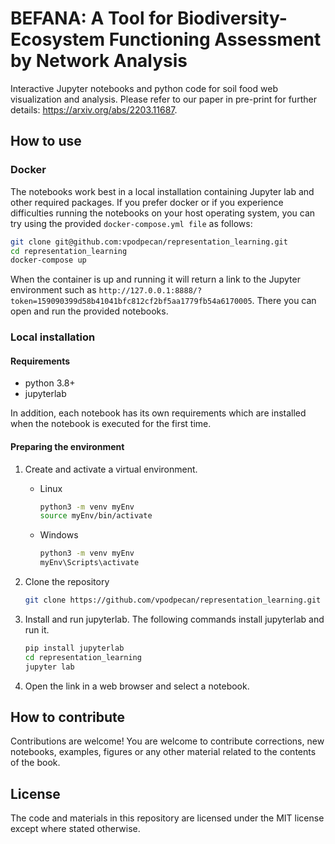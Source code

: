 # BEFANA: A Tool for Biodiversity-Ecosystem Functioning Assessment by Network Analysis

Interactive Jupyter notebooks and python code for soil food web visualization and analysis. Please refer to our paper in pre-print for further details: https://arxiv.org/abs/2203.11687.

## How to use

### Docker

The notebooks work best in a local installation containing Jupyter lab and other required packages. If you prefer docker or if you experience difficulties running the notebooks on your host operating system, you can try using the provided `docker-compose.yml file` as follows:

```bash
git clone git@github.com:vpodpecan/representation_learning.git
cd representation_learning
docker-compose up
```

When the container is up and running it will return a link to the Jupyter environment such as `http://127.0.0.1:8888/?token=159090399d58b41041bfc812cf2bf5aa1779fb54a6170005`. There you can open and run the provided notebooks.

### Local installation
#### Requirements

- python 3.8+ 
- jupyterlab

In addition, each notebook has its own requirements which are installed when the notebook is executed for the first time.

#### Preparing the environment

1. Create and activate a virtual environment.

    - Linux
      ```bash
      python3 -m venv myEnv
      source myEnv/bin/activate
      ```
  
    - Windows
      ```bash
      python3 -m venv myEnv
      myEnv\Scripts\activate
      ```
      
2. Clone the repository
    ```bash
    git clone https://github.com/vpodpecan/representation_learning.git
    ```

3. Install and run jupyterlab. The following commands install jupyterlab and run it.
    ```bash
    pip install jupyterlab
    cd representation_learning
    jupyter lab
    ```
4. Open the link in a web browser and select a notebook.

## How to contribute

Contributions are welcome! You are welcome to contribute corrections, new notebooks, examples, figures or any other material related to the contents of the book.

## License

The code and materials in this repository are licensed under the MIT license except where stated otherwise.
